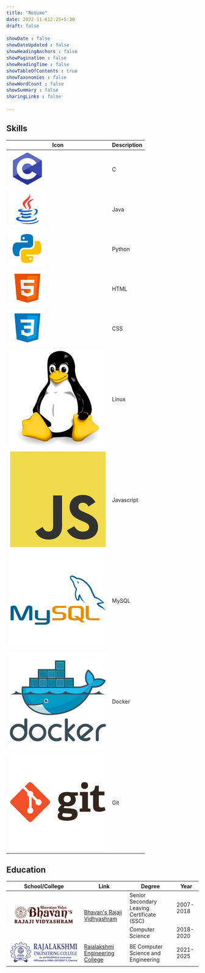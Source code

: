 ```yaml
---
title: "Resume"
date: 2022-11-612:25+5:30 
draft: false

showDate : false
showDateUpdated : false
showHeadingAnchors : false
showPagination : false
showReadingTime : false
showTableOfContents : true 
showTaxonomies : false 
showWordCount : false
showSummary : false
sharingLinks : false

---
```

## Skills

<table>
  <thead>
    <th>Icon</th>
    <th>Description</th>
  </thead>
  <tbody>
      <tr>
        <td><img class="customEntitityAlbum" src="languageicons/c.svg"/>
        <td>C</td></td>
      </tr>
      <tr>
      <tr>
        <td><img class="customEntitityAlbum" src="languageicons/java.svg"/>
        <td>Java</td></td>
      </tr>
      <tr>
        <td><img class="customEntitityAlbum" src="languageicons/python.svg"/></td>
        <td>Python</td></td>
      </tr>
      <tr>
       <td><img class="customEntitityAlbum" src="languageicons/html5.svg"/></td>
        <td>HTML</td></td>
      </tr>
      <tr>
        <td><img class="customEntitityAlbum" src="languageicons/css3.svg"/></td>
        <td>CSS</td></td>
      </tr>
      <tr>
       <td><img class="customEntitityAlbum" src="languageicons/linux.svg"/></td>
        <td>Linux</td></td>
      </tr>
      <tr>
        <td><img class="customEntitityAlbum" src="languageicons/javascript.svg"/></td>
        <td>Javascript</td></td>
      </tr>
      <tr>
        <td><img class="customEntitityAlbum" src="languageicons/mysql.svg"/></td>
        <td>MySQL</td></td>
      </tr>
      <tr>
        <td><img class="customEntitityAlbum" src="languageicons/docker.svg"/></td>
        <td>Docker</td></td>
      </tr>
      <tr>
        <td><img class="customEntitityAlbum" src="languageicons/git.svg"/></td>
        <td>Git</td></td>
      </tr>
    
  </tbody>
</table>

## Education
<table>
  <thead>
    <th>School/College</th>
    <th>Link</th>
    <th>Degree</th>
    <th>Year</th>
  </thead>
  <tbody>
    <tr>
      <td rowspan=2><img class="customEntitityLogo" src="eduicons/bhavans.png"/></td>
      <td rowspan=2><a href="http://bvbchennai.org/" target="_blank">Bhavan's Rajaji Vidhyashram</a></td>
      <td>Senior Secondary Leaving Certificate (SSC)</td>
      <td>2007-2018</td>
    </tr>
    <tr>
      <td>Computer Science</td>
      <td>2018-2020</td>
    </tr>
    <tr>
      <td><img class="customEntitityLogo" src="eduicons/rec.png"/></td>
      <td ><a href="https://rajalakshmi.org/" target="_blank">Rajalakshmi Engineering College</a></td>
      <td>BE Computer Science and Engineering</td>
      <td>2021-2025</td>
    </tr>
  </tbody>
</table>

